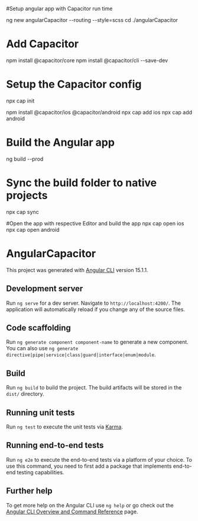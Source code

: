 #Setup angular app with Capacitor run time

ng new angularCapacitor --routing --style=scss
cd ./angularCapacitor

# Add Capacitor
npm install @capacitor/core
npm install @capacitor/cli --save-dev

# Setup the Capacitor config
npx cap init

npm install @capacitor/ios @capacitor/android
npx cap add ios
npx cap add android

# Build the Angular app
ng build --prod

# Sync the build folder to native projects
npx cap sync

#Open the app with respective Editor and build the app
npx cap open ios
npx cap open android




# AngularCapacitor

This project was generated with [Angular CLI](https://github.com/angular/angular-cli) version 15.1.1.

## Development server

Run `ng serve` for a dev server. Navigate to `http://localhost:4200/`. The application will automatically reload if you change any of the source files.

## Code scaffolding

Run `ng generate component component-name` to generate a new component. You can also use `ng generate directive|pipe|service|class|guard|interface|enum|module`.

## Build

Run `ng build` to build the project. The build artifacts will be stored in the `dist/` directory.

## Running unit tests

Run `ng test` to execute the unit tests via [Karma](https://karma-runner.github.io).

## Running end-to-end tests

Run `ng e2e` to execute the end-to-end tests via a platform of your choice. To use this command, you need to first add a package that implements end-to-end testing capabilities.

## Further help

To get more help on the Angular CLI use `ng help` or go check out the [Angular CLI Overview and Command Reference](https://angular.io/cli) page.
